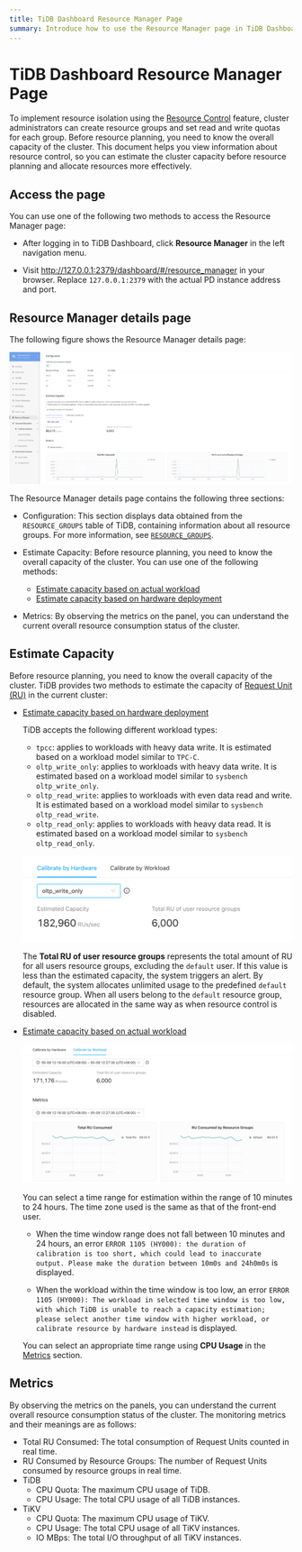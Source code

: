 ```yaml
---
title: TiDB Dashboard Resource Manager Page
summary: Introduce how to use the Resource Manager page in TiDB Dashboard to view the information about resource control, so you can estimate cluster capacity before resource planning and allocate resources more effectively.
---
```


# TiDB Dashboard Resource Manager Page

To implement resource isolation using the [Resource Control](/tidb-resource-control.md) feature, cluster administrators can create resource groups and set read and write quotas for each group. Before resource planning, you need to know the overall capacity of the cluster. This document helps you view information about resource control, so you can estimate the cluster capacity before resource planning and allocate resources more effectively.

## Access the page

You can use one of the following two methods to access the Resource Manager page:

* After logging in to TiDB Dashboard, click **Resource Manager** in the left navigation menu.

* Visit <http://127.0.0.1:2379/dashboard/#/resource_manager> in your browser. Replace `127.0.0.1:2379` with the actual PD instance address and port.

## Resource Manager details page

The following figure shows the Resource Manager details page:

![TiDB Dashboard: Resource Manager](/media/dashboard/dashboard-resource-manager-info.png)

The Resource Manager details page contains the following three sections:

- Configuration: This section displays data obtained from the `RESOURCE_GROUPS` table of TiDB, containing information about all resource groups. For more information, see [`RESOURCE_GROUPS`](/information-schema/information-schema-resource-groups.md).

- Estimate Capacity: Before resource planning, you need to know the overall capacity of the cluster. You can use one of the following methods:

    - [Estimate capacity based on actual workload](/sql-statements/sql-statement-calibrate-resource.md#estimate-capacity-based-on-actual-workload)
    - [Estimate capacity based on hardware deployment](/sql-statements/sql-statement-calibrate-resource.md#estimate-capacity-based-on-hardware-deployment)

- Metrics: By observing the metrics on the panel, you can understand the current overall resource consumption status of the cluster.

## Estimate Capacity

Before resource planning, you need to know the overall capacity of the cluster. TiDB provides two methods to estimate the capacity of [Request Unit (RU)](/tidb-resource-control.md#what-is-request-unit-ru#what-is-request-unit-ru) in the current cluster:

- [Estimate capacity based on hardware deployment](/sql-statements/sql-statement-calibrate-resource.md#estimate-capacity-based-on-hardware-deployment)
    
    TiDB accepts the following different workload types:
    
    - `tpcc`: applies to workloads with heavy data write. It is estimated based on a workload model similar to `TPC-C`.
    - `oltp_write_only`: applies to workloads with heavy data write. It is estimated based on a workload model similar to `sysbench oltp_write_only`.
    - `oltp_read_write`: applies to workloads with even data read and write. It is estimated based on a workload model similar to `sysbench oltp_read_write`.
    - `oltp_read_only`: applies to workloads with heavy data read. It is estimated based on a workload model similar to `sysbench oltp_read_only`.

    ![Calibrate by Hardware](/media/dashboard/dashboard-resource-manager-calibrate-by-hardware.png)

    The **Total RU of user resource groups** represents the total amount of RU for all users resource groups, excluding the `default` user. If this value is less than the estimated capacity, the system triggers an alert. By default, the system allocates unlimited usage to the predefined `default` resource group. When all users belong to the `default` resource group, resources are allocated in the same way as when resource control is disabled.

- [Estimate capacity based on actual workload](/sql-statements/sql-statement-calibrate-resource.md#estimate-capacity-based-on-actual-workload)

    ![Calibrate by Workload](/media/dashboard/dashboard-resource-manager-calibrate-by-workload.png)

    You can select a time range for estimation within the range of 10 minutes to 24 hours. The time zone used is the same as that of the front-end user.

    - When the time window range does not fall between 10 minutes and 24 hours, an error `ERROR 1105 (HY000): the duration of calibration is too short, which could lead to inaccurate output. Please make the duration between 10m0s and 24h0m0s` is displayed.

    - When the workload within the time window is too low, an error `ERROR 1105 (HY000): The workload in selected time window is too low, with which TiDB is unable to reach a capacity estimation; please select another time window with higher workload, or calibrate resource by hardware instead` is displayed.

  You can select an appropriate time range using **CPU Usage** in the [Metrics](#monitoring-metrics) section.

## Metrics

By observing the metrics on the panels, you can understand the current overall resource consumption status of the cluster. The monitoring metrics and their meanings are as follows:

- Total RU Consumed: The total consumption of Request Units counted in real time.
- RU Consumed by Resource Groups: The number of Request Units consumed by resource groups in real time.
- TiDB
    - CPU Quota: The maximum CPU usage of TiDB.
    - CPU Usage: The total CPU usage of all TiDB instances.
- TiKV
    - CPU Quota: The maximum CPU usage of TiKV.
    - CPU Usage: The total CPU usage of all TiKV instances.
    - IO MBps: The total I/O throughput of all TiKV instances.